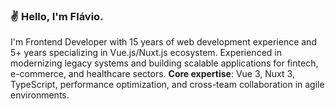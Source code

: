 ### :v: Hello, I'm Flávio.

I'm Frontend Developer with 15 years of web development experience and 5+ years specializing in Vue.js/Nuxt.js ecosystem.
Experienced in modernizing legacy systems and building scalable applications for fintech, e-commerce, and healthcare sectors.
**Core expertise**: Vue 3, Nuxt 3, TypeScript, performance optimization, and cross-team collaboration in agile environments.
